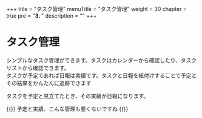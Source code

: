 +++
title = "タスク管理"
menuTitle = "タスク管理"
weight = 30
chapter = true
pre = "<b>3. </b>"
description = ""
+++

# タスク管理

シンプルなタスク管理ができます。タスクはカレンダーから確認したり、タスクリストから確認できます。  
タスクが予定であれば日報は実績です。タスクと日報を紐付けすることで予定とその結果をかんたんに追跡できます

タスクを予定と見立てたとき、その実績が日報になります。

{{<alice pos="right" icon="ok">}}
予定と実績、こんな管理も悪くないですね
{{</alice>}}